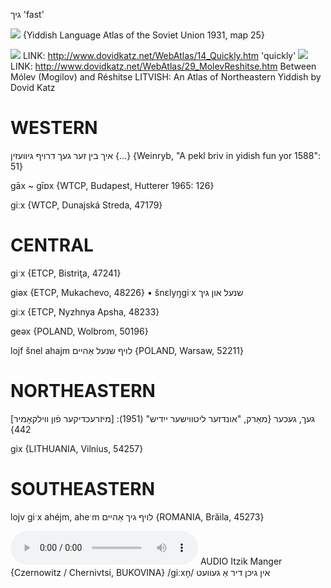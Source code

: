 גיך
'fast'

![](https://ia801509.us.archive.org/29/items/shprakhatlas/ShprakhatlasKarte25-Optimized.jpg)
{Yiddish Language Atlas of the Soviet Union 1931, map 25}

![](https://ia802902.us.archive.org/9/items/Yiddish-Dialect-Maps/Katz14_quickly_tn.jpg)
LINK: http://www.dovidkatz.net/WebAtlas/14_Quickly.htm
'quickly'
![](https://ia802902.us.archive.org/9/items/Yiddish-Dialect-Maps/Katz29_molevreshitse_tn.jpg)
LINK: http://www.dovidkatz.net/WebAtlas/29_MolevReshitse.htm
Between Mólev (Mogilov) and Réshitse
LITVISH: An Atlas of Northeastern Yiddish by Dovid Katz

WESTERN
========

איך בין זער געך דרויף גיוועזין {...}
{Weinryb, "A pekl briv in yidish fun yor 1588": 51}

gāx ~ gīɒx {WTCP, Budapest, Hutterer 1965: 126}

giːx {WTCP, Dunajská Streda, 47179}

CENTRAL
========

giˑx {ETCP, Bistriţa, 47241}

giəx {ETCP, Mukachevo, 48226}
	•	šnɛlyŋgiˑx שנעל און גיך

giːx {ETCP, Nyzhnya Apsha, 48233}

geəx {POLAND, Wolbrom, 50196}

lojf šnel ahajm לויף שנעל אַהיים {POLAND, Warsaw, 52211}

NORTHEASTERN
==============

[מיזרעכדיקער פֿון ווילקאָמיר] געך, געכער
{מאַרק, "אונדזער ליטווישער ייִדיש" (1951): 442}

gix {LITHUANIA, Vilnius, 54257}

SOUTHEASTERN
==============

lojv giˑx ahéjm, aheˑm לויף גיך אַהיים {ROMANIA, Brăila, 45273}

<audio controls src="https://ia902905.us.archive.org/25/items/MangerLexicon/Manger%20-%20Der%20Shnayder-gezeln%20Note%20Manger%20-%20in%20gikhn%20dir%20a%20gevet.mp3"></audio>
AUDIO Itzik Manger {Czernowitz / Chernivtsi, BUKOVINA}
/giːxn̩/
אין גיכן דיר אַ געוועט